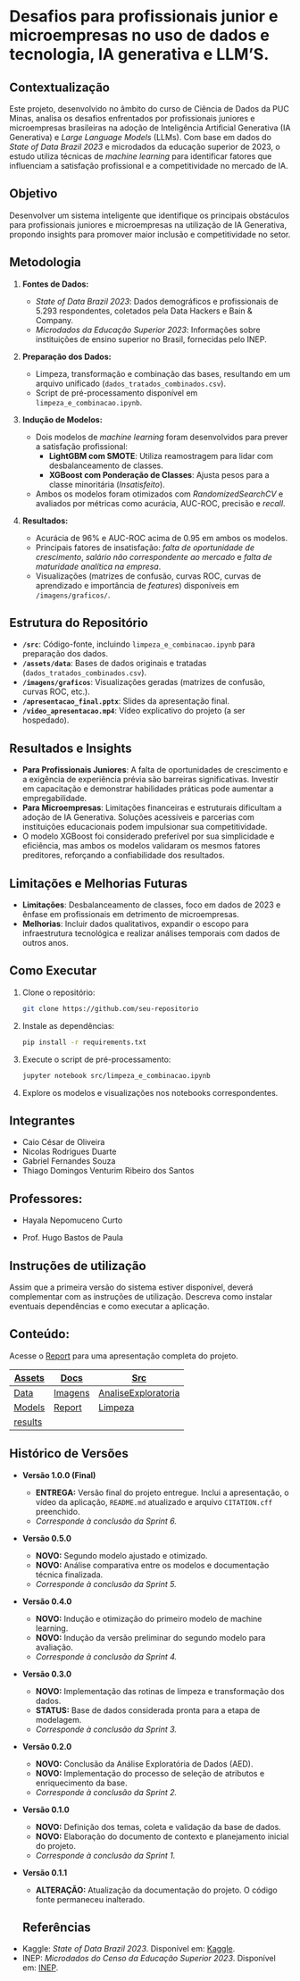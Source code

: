 # Desafios para profissionais junior e microempresas no uso de dados e tecnologia, IA generativa e LLM’S.

## Contextualização

Este projeto, desenvolvido no âmbito do curso de Ciência de Dados da PUC Minas, analisa os desafios enfrentados por profissionais juniores e microempresas brasileiras na adoção de Inteligência Artificial Generativa (IA Generativa) e *Large Language Models* (LLMs). Com base em dados do *State of Data Brazil 2023* e microdados da educação superior de 2023, o estudo utiliza técnicas de *machine learning* para identificar fatores que influenciam a satisfação profissional e a competitividade no mercado de IA.

## Objetivo

Desenvolver um sistema inteligente que identifique os principais obstáculos para profissionais juniores e microempresas na utilização de IA Generativa, propondo insights para promover maior inclusão e competitividade no setor.

## Metodologia

1. **Fontes de Dados:**
   - *State of Data Brazil 2023*: Dados demográficos e profissionais de 5.293 respondentes, coletados pela Data Hackers e Bain & Company.
   - *Microdados da Educação Superior 2023*: Informações sobre instituições de ensino superior no Brasil, fornecidas pelo INEP.

2. **Preparação dos Dados:**
   - Limpeza, transformação e combinação das bases, resultando em um arquivo unificado (`dados_tratados_combinados.csv`).
   - Script de pré-processamento disponível em `limpeza_e_combinacao.ipynb`.

3. **Indução de Modelos:**
   - Dois modelos de *machine learning* foram desenvolvidos para prever a satisfação profissional:
     - **LightGBM com SMOTE**: Utiliza reamostragem para lidar com desbalanceamento de classes.
     - **XGBoost com Ponderação de Classes**: Ajusta pesos para a classe minoritária (*Insatisfeito*).
   - Ambos os modelos foram otimizados com *RandomizedSearchCV* e avaliados por métricas como acurácia, AUC-ROC, precisão e *recall*.

4. **Resultados:**
   - Acurácia de 96% e AUC-ROC acima de 0.95 em ambos os modelos.
   - Principais fatores de insatisfação: *falta de oportunidade de crescimento*, *salário não correspondente ao mercado* e *falta de maturidade analítica na empresa*.
   - Visualizações (matrizes de confusão, curvas ROC, curvas de aprendizado e importância de *features*) disponíveis em `/imagens/graficos/`.

## Estrutura do Repositório

- **`/src`**: Código-fonte, incluindo `limpeza_e_combinacao.ipynb` para preparação dos dados.
- **`/assets/data`**: Bases de dados originais e tratadas (`dados_tratados_combinados.csv`).
- **`/imagens/graficos`**: Visualizações geradas (matrizes de confusão, curvas ROC, etc.).
- **`/apresentacao_final.pptx`**: Slides da apresentação final.
- **`/video_apresentacao.mp4`**: Vídeo explicativo do projeto (a ser hospedado).

## Resultados e Insights

- **Para Profissionais Juniores**: A falta de oportunidades de crescimento e a exigência de experiência prévia são barreiras significativas. Investir em capacitação e demonstrar habilidades práticas pode aumentar a empregabilidade.
- **Para Microempresas**: Limitações financeiras e estruturais dificultam a adoção de IA Generativa. Soluções acessíveis e parcerias com instituições educacionais podem impulsionar sua competitividade.
- O modelo XGBoost foi considerado preferível por sua simplicidade e eficiência, mas ambos os modelos validaram os mesmos fatores preditores, reforçando a confiabilidade dos resultados.

## Limitações e Melhorias Futuras

- **Limitações**: Desbalanceamento de classes, foco em dados de 2023 e ênfase em profissionais em detrimento de microempresas.
- **Melhorias**: Incluir dados qualitativos, expandir o escopo para infraestrutura tecnológica e realizar análises temporais com dados de outros anos.

## Como Executar

1. Clone o repositório:
   ```bash
   git clone https://github.com/seu-repositorio
   ```
2. Instale as dependências:
   ```bash
   pip install -r requirements.txt
   ```
3. Execute o script de pré-processamento:
   ```bash
   jupyter notebook src/limpeza_e_combinacao.ipynb
   ```
4. Explore os modelos e visualizações nos notebooks correspondentes.



## Integrantes
* Caio César de Oliveira
* Nicolas Rodrigues Duarte
* Gabriel Fernandes Souza
* Thiago Domingos Venturim Ribeiro dos Santos

## Professores:

* Hayala Nepomuceno Curto

* Prof. Hugo Bastos de Paula

## Instruções de utilização

Assim que a primeira versão do sistema estiver disponível, deverá complementar com as instruções de utilização. Descreva como instalar eventuais dependências e como executar a aplicação.

## Conteúdo: 

Acesse o [Report](/docs/report.md)  para uma apresentação completa do projeto.

| [Assets](/assets/)                   | [Docs](/docs/)                           | [Src](/src/)                                                 |
|--------------------------------------|------------------------------------------|-------------------------------------------------------------
| [Data](/assets/data)                 | [Imagens](/docs/imagens)                 |  [AnaliseExploratoria](/src/AnaliseExploratoriaDeDadosCodigo)  |  
| [Models](/assets/models)             | [Report](/docs/report.md)                |  [Limpeza](/src/limpeza_e_combinacao.ipynb)            | 
| [results](/assets/results)           |                                          |                       | 




## Histórico de Versões

* **Versão 1.0.0 (Final)**
    * **ENTREGA:** Versão final do projeto entregue. Inclui a apresentação, o vídeo da aplicação, `README.md` atualizado e arquivo `CITATION.cff` preenchido.
    * *Corresponde à conclusão da Sprint 6.*

* **Versão 0.5.0**
    * **NOVO:** Segundo modelo ajustado e otimizado.
    * **NOVO:** Análise comparativa entre os modelos e documentação técnica finalizada.
    * *Corresponde à conclusão da Sprint 5.*

* **Versão 0.4.0**
    * **NOVO:** Indução e otimização do primeiro modelo de machine learning.
    * **NOVO:** Indução da versão preliminar do segundo modelo para avaliação.
    * *Corresponde à conclusão da Sprint 4.*

* **Versão 0.3.0**
    * **NOVO:** Implementação das rotinas de limpeza e transformação dos dados.
    * **STATUS:** Base de dados considerada pronta para a etapa de modelagem.
    * *Corresponde à conclusão da Sprint 3.*

* **Versão 0.2.0**
    * **NOVO:** Conclusão da Análise Exploratória de Dados (AED).
    * **NOVO:** Implementação do processo de seleção de atributos e enriquecimento da base.
    * *Corresponde à conclusão da Sprint 2.*

* **Versão 0.1.0**
    * **NOVO:** Definição dos temas, coleta e validação da base de dados.
    * **NOVO:** Elaboração do documento de contexto e planejamento inicial do projeto.
    * *Corresponde à conclusão da Sprint 1.*
 
 * **Versão 0.1.1**
    * **ALTERAÇÃO:** Atualização da documentação do projeto. O código fonte permaneceu inalterado.
  
   ## Referências

- Kaggle: *State of Data Brazil 2023*. Disponível em: [Kaggle](https://www.kaggle.com/datasets/datahackers/state-of-data-brazil-2023).
- INEP: *Microdados do Censo da Educação Superior 2023*. Disponível em: [INEP](https://www.gov.br/inep/pt-br/acesso-a-informacao/dados-abertos/microdados/censo-da-educacao-superior).
